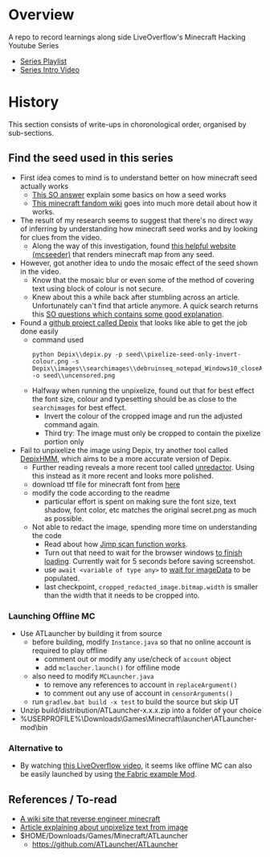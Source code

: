 # Overview

A repo to record learnings along side LiveOverflow's Minecraft Hacking Youtube Series
- [Series Playlist](https://www.youtube.com/playlist?list=PLhixgUqwRTjwvBI-hmbZ2rpkAl4lutnJG)
- [Series Intro Video](https://www.youtube.com/watch?v=Ekcseve-mOg)

# History

This section consists of write-ups in choronological order, organised by sub-sections.

## Find the seed used in this series
- First idea comes to mind is to understand better on how minecraft seed actually works
    - [This SO answer](https://gaming.stackexchange.com/questions/22474/how-do-level-seeds-work) explain some basics on how a seed works
    - [This minecraft fandom wiki](https://minecraft.fandom.com/wiki/Seed_(level_generation)) goes into much more detail about how it works. 
- The result of my research seems to suggest that there's no direct way of inferring by understanding how minecraft seed works and by looking for clues from the video.
    - Along the way of this investigation, found [this helpful website (mcseeder)](https://www.mcseeder.com/?seed=-372327949&version=18) that renders minecraft map from any seed.
- However, got another idea to undo the mosaic effect of the seed shown in the video. 
    - Know that the mosaic blur or even some of the method of covering text using block of colour is not secure.
    - Knew about this a while back after stumbling across an article. Unfortunately can't find that article anymore. A quick search returns this [SO questions which contains some good explanation](https://security.stackexchange.com/questions/161436/is-it-possible-for-someone-to-see-under-the-blacked-out-part-of-this-image-se).
- Found a [github project called Depix](https://github.com/beurtschipper/Depix) that looks like able to get the job done easily
    - command used
        ```batch
        python Depix\\depix.py -p seed\\pixelize-seed-only-invert-colour.png -s Depix\\images\\searchimages\\debruinseq_notepad_Windows10_closeAndSpaced.png -o seed\\uncensored.png
        ```
    - Halfway when running the unpixelize, found out that for best effect the font size, colour and typesetting should be as close to the `searchimages` for best effect.
        - Invert the colour of the cropped image and run the adjusted command again.
        - Third try: The image must only be cropped to contain the pixelize portion only
- Fail to unpixelize the image using Depix, try another tool called [DepixHMM](https://github.com/JonasSchatz/DepixHMM.git), which aims to be a more accurate version of Depix.
    - Further reading reveals a more recent tool called [unredactor](https://github.com/BishopFox/unredacter). Using this instead as it more recent and looks more polished.
    - download ttf file for minecraft font from [here](https://fonts2u.com/minecraft-regular.font)
    - modify the code according to the readme
        - particular effort is spent on making sure the font size, text shadow, font color, etc matches the original secret.png as much as possible.
    - Not able to redact the image, spending more time on understanding the code
        - Read about how [Jimp scan function works](https://github.com/oliver-moran/jimp/tree/master/packages/jimp).
        - Turn out that need to wait for the browser windows [to finish loading](https://github.com/electron/electron/issues/6798). Currently wait for 5 seconds before saving screenshot.
        - use `await <variable of type any>` to [wait for imageData](https://stackoverflow.com/questions/22125865/wait-until-flag-true) to be populated.
        - last checkpoint, `cropped_redacted_image.bitmap.width` is smaller than the width that it needs to be cropped into.

### Launching Offline MC
- Use ATLauncher by building it from source
    - before building, modify `Instance.java` so that no online account is required to play offline
        - comment out or modify any use/check of `account` object
        - add `mclaucher.launch()` for offiline mode
    - also need to modify `MCLauncher.java` 
        - to remove any references to account in `replaceArgument()`
        - to comment out any use of account in `censorArguments()`
    - run `gradlew.bat build -x test` to build the source but skip UT
- Unzip build/distribution/ATLauncher-x.x.x.zip into a folder of your choice
- %USERPROFILE%\Downloads\Games\Minecraft\launcher\ATLauncher-mod\bin

### Alternative to 
- By watching [this LiveOverflow video](https://www.youtube.com/watch?v=Hmmr1oLt-V8), it seems like offline MC can also be easily launched by using [the Fabric example Mod](https://github.com/FabricMC/fabric-example-mod/tree/1.18).


## References / To-read
- [A wiki site that reverse engineer minecraft](https://wiki.vg/Main_Page)
- [Article explaining about unpixelize text from image](https://www.linkedin.com/pulse/recovering-passwords-from-pixelized-screenshots-sipke-mellema/)
- $HOME/Downloads/Games/Minecraft/ATLauncher
    - https://github.com/ATLauncher/ATLauncher

